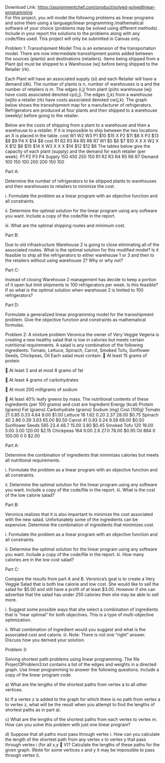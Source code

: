 Download Link: https://assignmentchef.com/product/solved-solvedlinear-programming
<br>
For this project, you will model the following problems as linear programs and solve them using a language/linear programming /mathematical software of your choice (problems may be solved using different methods) . Include in your report the solutions to the problems along with any code/files used. This project will only be submitted in Canvas only.

Problem 1: Transshipment Model This is an extension of the transportation model. There are now intermediate transshipment points added between the sources (plants) and destinations (retailers). Items being shipped from a Plant (pi) must be shipped to a Warehouse (wj) before being shipped to the Retailer (rk).

Each Plant will have an associated supply (si) and each Retailer will have a demand (dk). The number of plants is n, number of warehouses is q and the number of retailers is m. The edges (i,j) from plant (pi)to warehouse (wj) have costs associated denoted cp(i,j). The edges (j,k) from a warehouse (wj)to a retailer (rk) have costs associated denoted cw(j,k). The graph below shows the transshipment map for a manufacturer of refrigerators. Refrigerators are produced at four plants and then shipped to a warehouse (weekly) before going to the retailer.

Below are the costs of shipping from a plant to a warehouse and then a warehouse to a retailer. If it is impossible to ship between the two locations an X is placed in the table. cost W1 W2 W3 P1 $10 $15 X P2 $11 $8 X P3 $13 $8 $9 P4 X $14 $8 cost R1 R2 R3 R4 R5 R6 R7 W1 $5 $6 $7 $10 X X X W2 X X $12 $8 $10 $14 X W3 X X X $14 $12 $12 $6 The tables below give the capacity of each plant (supply) and the demand for each retailer (per week). P1 P2 P3 P4 Supply 150 450 250 150 R1 R2 R3 R4 R5 R6 R7 Demand 100 150 100 200 200 150 100

Part A:

Determine the number of refrigerators to be shipped plants to warehouses and then warehouses to retailers to minimize the cost.

i. Formulate the problem as a linear program with an objective function and all constraints.

ii. Determine the optimal solution for the linear program using any software you want. Include a copy of the code/file in the report.

iii. What are the optimal shipping routes and minimum cost.

Part B:

Due to old infrastructure Warehouse 2 is going to close eliminating all of the associated routes. What is the optimal solution for this modified model? Is it feasible to ship all the refrigerators to either warehouse 1 or 3 and then to the retailers without using warehouse 2? Why or why not?

Part C:

Instead of closing Warehouse 2 management has decide to keep a portion of it open but limit shipments to 100 refrigerators per week. Is this feasible? If so what is the optimal solution when warehouse 2 is limited to 100 refrigerators?

Part D:

Formulate a generalized linear programming model for the transshipment problem. Give the objective function and constraints as mathematical formulas.

Problem 2: A mixture problem Veronica the owner of Very Veggie Vegeria is creating a new healthy salad that is low in calories but meets certain nutritional requirements. A salad is any combination of the following ingredients: Tomato, Lettuce, Spinach, Carrot, Smoked Tofu, Sunflower Seeds, Chickpeas, Oil Each salad must contain:  At least 15 grams of protein

 At least 2 and at most 8 grams of fat

 At least 4 grams of carbohydrates

 At most 200 milligrams of sodium

 At least 40% leafy greens by mass. The nutritional contents of these ingredients (per 100 grams) and cost are Ingredient Energy (kcal) Protein (grams) Fat (grams) Carbohydrate (grams) Sodium (mg) Cost (100g) Tomato 21 0.85 0.33 4.64 9.00 $1.00 Lettuce 16 1.62 0.20 2.37 28.00 $0.75 Spinach 40 2.86 0.39 3.63 65.00 $0.50 Carrot 41 0.93 0.24 9.58 69.00 $0.50 Sunflower Seeds 585 23.4 48.7 15.00 3.80 $0.45 Smoked Tofu 120 16.00 5.00 3.00 120.00 $2.15 Chickpeas 164 9.00 2.6 27.0 78.00 $0.95 Oil 884 0 100.00 0 0 $2.00

Part A:

Determine the combination of ingredients that minimizes calories but meets all nutritional requirements.

i. Formulate the problem as a linear program with an objective function and all constraints.

ii. Determine the optimal solution for the linear program using any software you want. Include a copy of the code/file in the report. iii. What is the cost of the low calorie salad?

Part B:

Veronica realizes that it is also important to minimize the cost associated with the new salad. Unfortunately some of the ingredients can be expensive. Determine the combination of ingredients that minimizes cost.

i. Formulate the problem as a linear program with an objective function and all constraints.

ii. Determine the optimal solution for the linear program using any software you want. Include a copy of the code/file in the report. iii. How many calories are in the low cost salad?

Part C:

Compare the results from part A and B. Veronica’s goal is to create a Very Veggie Salad that is both low calorie and low cost. She would like to sell the salad for $5.00 and still have a profit of at least $3.00. However if she can advertise that the salad has under 250 calories then she may be able to sell more.

i. Suggest some possible ways that she select a combination of ingredients that is “near optimal” for both objectives. This is a type of multi-objective optimization.

ii. What combination of ingredient would you suggest and what is the associated cost and calorie. iii. Note: There is not one “right” answer. Discuss how you derived your solution.

Problem 3:

Solving shortest path problems using linear programming. The file Project3Problem3.txt contains a list of the edges and weights in a directed graph. Use linear programming to answer the following questions. Include a copy of the linear program code.

a) What are the lengths of the shortest paths from vertex a to all other vertices.

b) If a vertex z is added to the graph for which there is no path from vertex a to vertex z, what will be the result when you attempt to find the lengths of shortest paths as in part a).

c) What are the lengths of the shortest paths from each vertex to vertex m. How can you solve this problem with just one linear program?

d) Suppose that all paths must pass through vertex i. How can you calculate the length of the shortest path from any vertex x to vertex y that pass through vertex i (for all x,y  V)? Calculate the lengths of these paths for the given graph. (Note for some vertices x and y it may be impossible to pass through vertex i).
